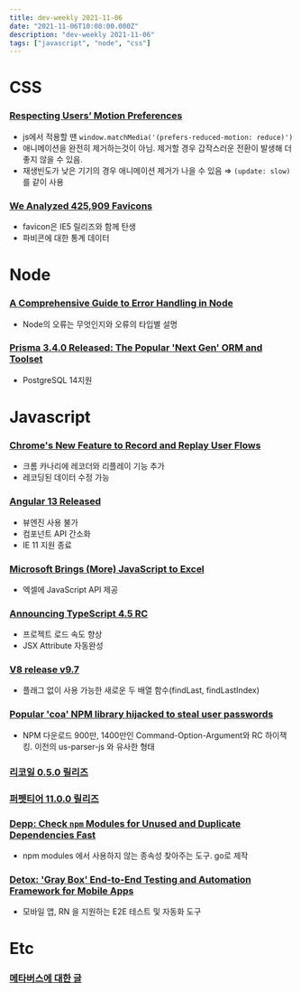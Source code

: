 ```yaml
---
title: dev-weekly 2021-11-06
date: "2021-11-06T10:00:00.000Z"
description: "dev-weekly 2021-11-06"
tags: ["javascript", "node", "css"]
---
```


# CSS

### **[Respecting Users’ Motion Preferences](https://www.smashingmagazine.com/2021/10/respecting-users-motion-preferences)**

- js에서 적용할 땐 `window.matchMedia('(prefers-reduced-motion: reduce)')`
- 애니메이션을 완전히 제거하는것이 아님. 제거할 경우 갑작스러운 전환이 발생해 더 좋지 않을 수 있음.
- 재생빈도가 낮은 기기의 경우 애니메이션 제거가 나을 수 있음 ⇒  `(update: slow)` 를 같이 사용

### **[We Analyzed 425,909 Favicons](https://iconmap.io/blog#before-we-begin---favicon-best-practices)**

- favicon은 IE5 릴리즈와 함께 탄생
- 파비콘에 대한 통계 데이터

# Node

### **[A Comprehensive Guide to Error Handling in Node](https://www.honeybadger.io/blog/errors-nodejs/)**

- Node의 오류는 무엇인지와 오류의 타입별 설명

### **[Prisma 3.4.0 Released: The Popular 'Next Gen' ORM and Toolset](https://github.com/prisma/prisma/releases/tag/3.4.0)**

- PostgreSQL 14지원

# Javascript

### **[Chrome's New Feature to Record and Replay User Flows](https://developer.chrome.com/docs/devtools/recorder/)**

- 크롬 카나리에 레코더와 리플레이 기능 추가
- 레코딩된 데이터 수정 가능

### **[Angular 13 Released](https://blog.angular.io/angular-v13-is-now-available-cce66f7bc296)**

- 뷰엔진 사용 불가
- 컴포넌트 API 간소화
- IE 11 지원 종료

### **[Microsoft Brings (More) JavaScript to Excel](https://techcrunch.com/2021/11/02/microsoft-brings-javascript-to-excel/)**

- 엑셀에 JavaScript API 제공

### **[Announcing TypeScript 4.5 RC](https://devblogs.microsoft.com/typescript/announcing-typescript-4-5-rc/)**

- 프로젝트 로드 속도 향상
- JSX Attribute 자동완성

### [V8 release v9.7](https://v8.dev/blog/v8-release-97)

- 플래그 없이 사용 가능한 새로운 두 배열 함수(findLast, findLastIndex)

### **[Popular 'coa' NPM library hijacked to steal user passwords](https://www.bleepingcomputer.com/news/security/popular-coa-npm-library-hijacked-to-steal-user-passwords/)**

- NPM 다운로드 900만, 1400만인 Command-Option-Argument와 RC 하이잭킹. 이전의 us-parser-js 와 유사한 형태

### **[리코일 0.5.0 릴리즈](https://github.com/facebookexperimental/Recoil/releases/tag/0.5.0)**

### **[퍼펫티어 11.0.0 릴리즈](https://github.com/puppeteer/puppeteer/releases/tag/v11.0.0)**

### **[Depp: Check `npm` Modules for Unused and Duplicate Dependencies Fast](https://github.com/CryogenicPlanet/depp)**

- npm modules 에서 사용하지 않는 종속성 찾아주는 도구. go로 제작

### **[Detox: 'Gray Box' End-to-End Testing and Automation Framework for Mobile Apps](https://github.com/wix/Detox)**

- 모바일 앱, RN 을 지원하는 E2E 테스트 및 자동화 도구

# Etc

### **[메타버스에 대한 글](https://m.clien.net/service/board/park/16652597?po=1&sk=title&sv=%25EB%25A9%2594%25ED%2583%2580%25EB%25B2%2584%25EC%258A%25A4&groupCd=&pt=0)**